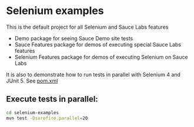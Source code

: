 # Selenium examples

This is the default project for all Selenium and Sauce Labs features

* Demo package for seeing Sauce Demo site tests
* Sauce Features package for demos of executing special Sauce Labs features
* Selenium Features package for demos of executing Selenium on Sauce Labs

It is also to demonstrate how to run tests in parallel with Selenium 4 and JUnit 5. See [pom.xml](pom.xml)

## Execute tests in parallel:
```bash
cd selenium-examples
mvn test -Dsurefire.parallel=20
```



